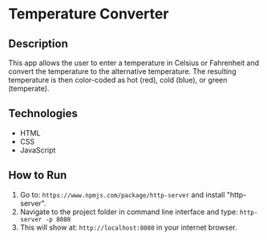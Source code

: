 # Temperature Converter

## Description
This app allows the user to enter a temperature in Celsius or Fahrenheit and convert the temperature to the alternative temperature. The resulting temperature is then color-coded as hot (red), cold (blue), or green (temperate).

## Technologies
-  HTML
-  CSS
-  JavaScript

## How to Run
1. Go to: `https://www.npmjs.com/package/http-server` and install "http-server".  
2. Navigate to the project folder in command line interface and type: `http-server -p 8080`  
3. This will show at: `http://localhost:8080` in your internet browser. 